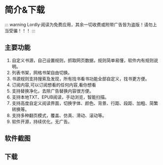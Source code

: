 # 简介&下载
::: warning
Lordly·阅读为免费应用，其余一切收费或附带广告皆为盗版！请勿上当受骗！！！
::: 
## 主要功能

1.  自定义书源，自己设置规则，抓取网页数据，规则简单易懂，软件内有规则说明。
2.  列表书架，网格书架自由切换。
3.  书源规则支持搜索及发现，所有找书看书功能全部自定义，找书更方便。
4.  订阅内容,可以订阅想看的任何内容,看你想看
5.  支持替换净化，去除广告替换内容很方便。
6.  支持本地TXT、EPUB阅读，手动浏览，智能扫描。
7.  支持高度自定义阅读界面，切换字体、颜色、背景、行距、段距、加粗、简繁转换等。
8.  支持多种翻页模式，覆盖、仿真、滑动、滚动等。
9.  软件开源，持续优化，无广告。

## 软件截图


## 下载


